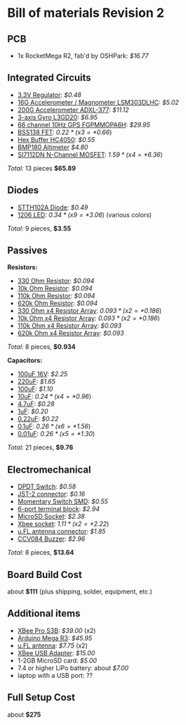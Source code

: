 Bill of materials Revision 2
============================

PCB
-------------------
* 1x RocketMega R2, fab'd by OSHPark: *$16.77*


Integrated Circuits
-------------------
* [3.3V Regulator](http://www.digikey.com/product-detail/en/NCP1117DT33G/NCP1117DT33GOS-ND/1483318): *$0.48*
* [16G Accelerometer / Magnometer LSM303DLHC](http://www.digikey.com/product-detail/en/LSM303DLHCTR/497-11918-1-ND/2757636): *$5.02*
* [200G Accelerometer ADXL-377](http://www.digikey.com/product-detail/en/ADXL377BCPZ-RL7/ADXL377BCPZ-RL7CT-ND/3678489): *$11.12*
* [3-axis Gyro L3GD20](http://www.digikey.com/product-detail/en/L3GD20TR/497-12081-1-ND/2793125): *$6.95*
* [66 channel 10Hz GPS FGPMMOPA6H](http://www.adafruit.com/products/790): *$29.95*
* [BSS138 FET](http://www.digikey.com/product-detail/en/BSS138/BSS138CT-ND/244294): *$0.22* (x3 = *$0.66*)
* [Hex Buffer HC4050](http://www.digikey.com/product-detail/en/M74HC4050RM13TR/497-1844-1-ND/592147): *$0.55*
* [BMP180 Altimeter](http://www.digikey.com/product-detail/en/BMP180/828-1027-1-ND/2688260) *$4.80*
* [SI7112DN N-Channel MOSFET](http://www.digikey.com/product-detail/en/SI7112DN-T1-GE3/SI7112DN-T1-GE3CT-ND/1995641): *$1.59* (x4 = *$6.36*)

*Total:* 13 pieces **$65.89**


Diodes
-----------------
* [STTH102A Diode](http://www.digikey.com/product-detail/en/STTH102A/497-2500-1-ND/603882): *$0.49*
* [1206 LED](http://www.digikey.com/product-detail/en/LTST-C150GKT/160-1169-1-ND/269241): *$0.34* (x9 = *$3.06*) (various colors)

*Total:* 9 pieces, **$3.55**


Passives
-----------------
**Resistors:**
* [330 Ohm Resistor](http://www.digikey.com/product-detail/en/CRCW1206330RJNEA/541-330ECT-ND/1181303): *$0.094*
* [10k Ohm Resistor](http://www.digikey.com/product-detail/en/CRCW120610K0JNEA/541-10KECT-ND/1181339): *$0.094*
* [110k Ohm Resistor](http://www.digikey.com/product-detail/en/CRCW1206110KJNEA/541-110KECT-ND/1181364): *$0.094*
* [620k Ohm Resistor](http://www.digikey.com/product-detail/en/CRCW1206620KJNEA/541-620KECT-ND/1181382): *$0.094*
* [330 Ohm x4 Resistor Array](http://www.digikey.com/product-detail/en/CRA06S083330RJTA/CRA6S8330CT-ND/1285912): *$0.093* (x2 = *$0.186*)
* [10k Ohm x4 Resistor Array](http://www.digikey.com/product-detail/en/CRA06S08310K0JTA/CRA6S810KCT-ND/1285853): *$0.093* (x2 = *$0.186*)
* [110k Ohm x4 Resistor Array](http://www.digikey.com/product-detail/en/CRA06S083110KJTA/CRA6S8110KCT-ND/1285855): *$0.093*
* [620k Ohm x4 Resistor Array](http://www.digikey.com/product-detail/en/CRA06S083620KJTA/CRA6S8620KCT-ND/1285947): *$0.093*

*Total:* 8 pieces, **$0.934**

**Capacitors:**
* [100uF 16V](http://www.digikey.com/product-detail/en/EMK325ABJ107MM-T/587-3152-1-ND/2774765): *$2.25*
* [220uF](http://www.digikey.com/product-detail/en/CL32A227MQVNNNE/1276-3375-1-ND/3891461): *$1.65*
* [100uF](http://www.digikey.com/product-detail/en/C3216X5R0J107M160AB/445-6008-1-ND/2444049): *$1.10*
* [10uF](http://www.digikey.com/product-detail/en/C3216X5R0J106K%2F1.60/445-1388-1-ND/567613): *$0.24* (x4 = *$0.96*)
* [4.7uF](http://www.digikey.com/product-detail/en/C3216X7R1C475K085AB/445-14795-1-ND/3956461): *$0.28*
* [1uF](http://www.digikey.com/product-detail/en/C3216X7R1E105M085AA/445-4024-1-ND/1965670): *$0.20*
* [0.22uF](http://www.digikey.com/product-detail/en/C3216X7R1H224K115AA/445-1379-1-ND/567629): *$0.22*
* [0.1uF](http://www.digikey.com/product-detail/en/C3216X7R2A104K160AA/445-1377-1-ND/567625): *$0.26* (x6 = *$1.56*)
* [0.01uF](http://www.digikey.com/product-detail/en/C3216X5R2J103K115AA/445-14727-1-ND/3956393): *$0.26* (x5 = *$1.30*)

*Total:* 21 pieces, **$9.76**

Electromechanical
-----------------
* [DPDT Switch](http://www.digikey.com/product-detail/en/EG1390A/EG4632CT-ND/1950621): *$0.58*
* [JST-2 connector](http://www.digikey.com/product-detail/en/S2B-XH-A(LF)(SN)/455-2257-ND/1651055): *$0.16*
* [Momentary Switch SMD](http://www.digikey.com/product-detail/en/KMR231NG%20LFS/CKN10246CT-ND/2176497): *$0.55*
* [6-port terminal block](http://www.digikey.com/product-detail/en/282834-6/A98337-ND/1153267): *$2.94*
* [MicroSD Socket](http://www.digikey.com/product-detail/en/693071010811/732-3819-1-ND/3124603): *$2.38*
* [Xbee socket](http://www.digikey.com/product-detail/en/NPPN101BFCN-RC/S5751-10-ND/804812): *$1.11* (x2 = *$2.22*)
* [u.FL antenna connector](http://www.digikey.com/product-detail/en/RECE-20279-001E-01/931-1107-1-ND/2332746): *$1.85*
* [CCV084 Buzzer](http://www.digikey.com/product-detail/en/CCV-084B16/102-1265-1-ND/610973): *$2.96*

*Total:* 8 pieces, **$13.64**

Board Build Cost
----------------
about **$111** (plus shipping, solder, equipment, etc.)


Additional items
----------------
* [XBee Pro S3B](http://www.mouser.com/ProductDetail/Digi-International/XBP9B-XCUT-001/?qs=sGAEpiMZZMtJacPDJcUJY2%2fs1HWbsnnK%252b3mZa2StLyI%3d): *$39.00* (x2)
* [Arduino Mega R3](http://www.mouser.com/ProductDetail/Arduino/A000067/?qs=sGAEpiMZZMt0re6d%252b2Rx9v%252bc%252bQEIaOW9): *$45.95*
* [u.FL antenna](http://www.amazon.com/Mini-Antenna-RP-SMA-Bulkhead-Pigtail/dp/B007XVHQ9M/ref=sr_1_2?ie=UTF8&qid=1372985247&sr=8-2&keywords=u.fl+antenna): *$7.75* (x2)
* [XBee USB Adapter](http://www.amazon.com/SainSmart-Adapter-Arduino-Mega2560-Duemilanove/dp/B0085J99CI/ref=sr_1_10?s=electronics&ie=UTF8&qid=1372985301&sr=1-10&keywords=xbee): *$15.00*
* 1-2GB MicroSD card: *$5.00*
* 7.4 or higher LiPo battery: about *$7.00*
* laptop with a USB port: ??


Full Setup Cost
---------------
about **$275**